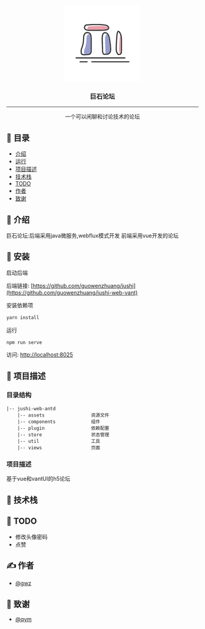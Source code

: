<p align="center">
  <a href="" rel="noopener">
 <img width=200px height=200px src="./logo.png" alt="Project logo"></a>
</p>

<h3 align="center">巨石论坛</h3>


---

<p align="center"> 
    一个可以闲聊和讨论技术的论坛
    <br> 
</p>

## 📝 目录
- [介绍](#about)
- [运行](#run)
- [项目描述](#jushiDetail)
- [技术栈](#skill)
- [TODO](#todo)
- [作者](#author)
- [致谢](#thank)

## 🧐 介绍 <a name = "about"></a>
巨石论坛:后端采用java微服务,webflux模式开发 前端采用vue开发的论坛

## 🏁 安装 <a name = "run"></a>

启动后端

后端链接: [https://github.com/guowenzhuang/jushi](https://github.com/guowenzhuang/jushi-web-vant)


安装依赖项 

```javascript
yarn install
```

运行

```javascript
npm run serve
```

访问: [http://localhost:8025](http://localhost:8025)




## 🔧 项目描述 <a name = "jushiDetail"></a>
### 目录结构
```
|-- jushi-web-antd
    |-- assets                 资源文件
    |-- components             组件
    |-- plugin                 依赖配置
    |-- store                  状态管理
    |-- util                   工具
    |-- views                  页面

```
### 项目描述
基于vue和vantUI的h5论坛



## 🎈 技术栈 <a name="skill"></a>


## 🚀 TODO <a name = "todo"></a>
- 修改头像密码
- 点赞

## ✍️ 作者 <a name = "authors"></a>
- [@gwz](https://guowenzhuang.gitee.io/boke/) 

## 🎉 致谢 <a name = "thank"></a>
- [@qym]() 

